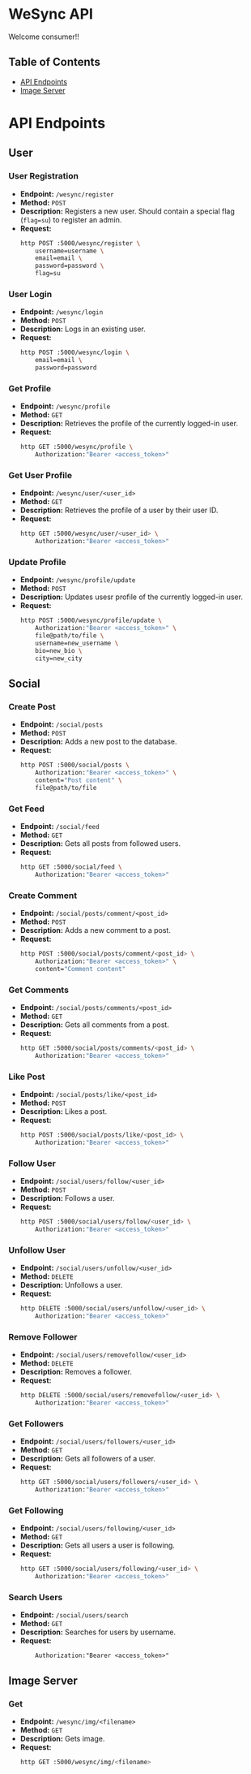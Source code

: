 # WeSync API
Welcome consumer!!


## Table of Contents
- [API Endpoints](#api-endpoints)
- [Image Server](#image-server)

# API Endpoints

## User
### User Registration

- **Endpoint:** `/wesync/register`
- **Method:** `POST`
- **Description:** Registers a new user. Should contain a special flag (`flag=su`) to register an admin.
- **Request:**
    ```sh
    http POST :5000/wesync/register \
        username=username \
        email=email \
        password=password \
        flag=su
    ```

### User Login

- **Endpoint:** `/wesync/login`
- **Method:** `POST`
- **Description:** Logs in an existing user.
- **Request:**
    ```sh
    http POST :5000/wesync/login \
        email=email \
        password=password
    ```

### Get Profile

- **Endpoint:** `/wesync/profile`
- **Method:** `GET`
- **Description:** Retrieves the profile of the currently logged-in user.
- **Request:**
    ```sh
    http GET :5000/wesync/profile \
        Authorization:"Bearer <access_token>"
    ```

### Get User Profile

- **Endpoint:** `/wesync/user/<user_id>`
- **Method:** `GET`
- **Description:** Retrieves the profile of a user by their user ID.
- **Request:**
    ```sh
    http GET :5000/wesync/user/<user_id> \
        Authorization:"Bearer <access_token>"
    ```

### Update Profile

- **Endpoint:** `/wesync/profile/update`
- **Method:** `POST`
- **Description:** Updates usesr profile of the currently logged-in user.
- **Request:**
    ```sh
    http POST :5000/wesync/profile/update \
        Authorization:"Bearer <access_token>" \
        file@path/to/file \
        username=new_username \
        bio=new_bio \
        city=new_city
    ```

## Social

### Create Post

- **Endpoint:** `/social/posts`
- **Method:** `POST`
- **Description:** Adds a new post to the database.
- **Request:**
    ```sh
    http POST :5000/social/posts \
        Authorization:"Bearer <access_token>" \
        content="Post content" \
        file@path/to/file
    ```

### Get Feed

- **Endpoint:** `/social/feed`
- **Method:** `GET`
- **Description:** Gets all posts from followed users.
- **Request:**
    ```sh
    http GET :5000/social/feed \
        Authorization:"Bearer <access_token>"
    ```

### Create Comment

- **Endpoint:** `/social/posts/comment/<post_id>`
- **Method:** `POST`
- **Description:** Adds a new comment to a post.
- **Request:**
    ```sh
    http POST :5000/social/posts/comment/<post_id> \
        Authorization:"Bearer <access_token>" \
        content="Comment content"
    ```

### Get Comments

- **Endpoint:** `/social/posts/comments/<post_id>`
- **Method:** `GET`
- **Description:** Gets all comments from a post.
- **Request:**
    ```sh
    http GET :5000/social/posts/comments/<post_id> \
        Authorization:"Bearer <access_token>"
    ```

### Like Post

- **Endpoint:** `/social/posts/like/<post_id>`
- **Method:** `POST`
- **Description:** Likes a post.
- **Request:**
    ```sh
    http POST :5000/social/posts/like/<post_id> \
        Authorization:"Bearer <access_token>"
    ```

### Follow User

- **Endpoint:** `/social/users/follow/<user_id>`
- **Method:** `POST`
- **Description:** Follows a user.
- **Request:**
    ```sh
    http POST :5000/social/users/follow/<user_id> \
        Authorization:"Bearer <access_token>"
    ```

### Unfollow User

- **Endpoint:** `/social/users/unfollow/<user_id>`
- **Method:** `DELETE`
- **Description:** Unfollows a user.
- **Request:**
    ```sh
    http DELETE :5000/social/users/unfollow/<user_id> \
        Authorization:"Bearer <access_token>"
    ```

### Remove Follower

- **Endpoint:** `/social/users/removefollow/<user_id>`
- **Method:** `DELETE`
- **Description:** Removes a follower.
- **Request:**
    ```sh
    http DELETE :5000/social/users/removefollow/<user_id> \
        Authorization:"Bearer <access_token>"
    ```

### Get Followers

- **Endpoint:** `/social/users/followers/<user_id>`
- **Method:** `GET`
- **Description:** Gets all followers of a user.
- **Request:**
    ```sh
    http GET :5000/social/users/followers/<user_id> \
        Authorization:"Bearer <access_token>"
    ```

### Get Following

- **Endpoint:** `/social/users/following/<user_id>`
- **Method:** `GET`
- **Description:** Gets all users a user is following.
- **Request:**
    ```sh
    http GET :5000/social/users/following/<user_id> \
        Authorization:"Bearer <access_token>"
    ```

### Search Users

- **Endpoint:** `/social/users/search`
- **Method:** `GET`
- **Description:** Searches for users by username.
- **Request:**
    ```shhttp GET :5000/users/search?query=<username> \
        Authorization:"Bearer <access_token>"
    
    ```

## Image Server
### Get
- **Endpoint:** `/wesync/img/<filename>`
- **Method:** `GET`
- **Description:** Gets image.
- **Request:**
    ```sh
    http GET :5000/wesync/img/<filename> 
    ```




